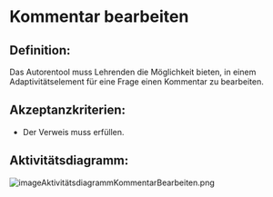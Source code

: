 # Kommentar bearbeiten

## Definition:

Das Autorentool muss Lehrenden die Möglichkeit bieten, in einem Adaptivitätselement für eine Frage einen Kommentar zu
bearbeiten.

## Akzeptanzkriterien:

- Der Verweis muss [](AWA9017.md)erfüllen.

## Aktivitätsdiagramm:

![imageAktivitätsdiagrammKommentarBearbeiten.png](imageAktivitätsdiagrammKommentarBearbeiten.png)

